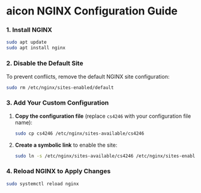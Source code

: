 # aicon NGINX Configuration Guide

### 1. Install NGINX

```bash
sudo apt update
sudo apt install nginx
```

### 2. Disable the Default Site

To prevent conflicts, remove the default NGINX site configuration:

```bash
sudo rm /etc/nginx/sites-enabled/default
```

### 3. Add Your Custom Configuration

1. **Copy the configuration file** (replace `cs4246` with your configuration file name):

    ```bash
    sudo cp cs4246 /etc/nginx/sites-available/cs4246
    ```

2. **Create a symbolic link** to enable the site:

    ```bash
    sudo ln -s /etc/nginx/sites-available/cs4246 /etc/nginx/sites-enabled/
    ```

### 4. Reload NGINX to Apply Changes

```bash
sudo systemctl reload nginx
```
